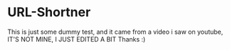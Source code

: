 # URL-Shortner

This is just some dummy test, and it came from a video i saw on youtube, IT'S NOT MINE, I JUST EDITED A BIT Thanks :)
